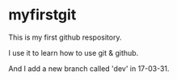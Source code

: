 # myfirstgit

This is my first github respository.

I use it to learn how to use git & github.

And I add a new branch called 'dev' in 17-03-31.
